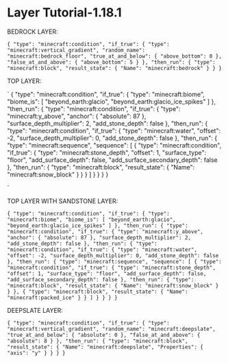 # Layer Tutorial-1.18.1

BEDROCK LAYER:

`
          {
            "type": "minecraft:condition",
            "if_true": {
              "type": "minecraft:vertical_gradient",
              "random_name": "minecraft:bedrock_floor",
              "true_at_and_below": {
                "above_bottom": 0
              },
              "false_at_and_above": {
                "above_bottom": 5
              }
            },
            "then_run": {
              "type": "minecraft:block",
              "result_state": {
                "Name": "minecraft:bedrock"
              }
            }
          }
`

TOP LAYER:

`
          {
            "type": "minecraft:condition",
            "if_true": {
              "type": "minecraft:biome",
              "biome_is": [
                "beyond_earth:glacio",
                "beyond_earth:glacio_ice_spikes"
              ]
            },
            "then_run": {
              "type": "minecraft:condition",
              "if_true": {
                "type": "minecraft:y_above",
                "anchor": {
                  "absolute": 87
                },
                "surface_depth_multiplier": 2,
                "add_stone_depth": false
              },
              "then_run": {
                "type": "minecraft:condition",
                "if_true": {
                  "type": "minecraft:water",
                  "offset": -2,
                  "surface_depth_multiplier": 0,
                  "add_stone_depth": false
                },
                "then_run": {
                  "type": "minecraft:sequence",
                  "sequence": [
                    {
                      "type": "minecraft:condition",
                      "if_true": {
                        "type": "minecraft:stone_depth",
                        "offset": 1,
                        "surface_type": "floor",
                        "add_surface_depth": false,
                        "add_surface_secondary_depth": false
                      },
                      "then_run": {
                        "type": "minecraft:block",
                        "result_state": {
                          "Name": "minecraft:snow_block"
                        }
                      }
                    }
                  ]
                }
              }
            }
          }
          
`

TOP LAYER WITH SANDSTONE LAYER:

`
          {
            "type": "minecraft:condition",
            "if_true": {
              "type": "minecraft:biome",
              "biome_is": [
                "beyond_earth:glacio",
                "beyond_earth:glacio_ice_spikes"
              ]
            },
            "then_run": {
              "type": "minecraft:condition",
              "if_true": {
                "type": "minecraft:y_above",
                "anchor": {
                  "absolute": 87
                },
                "surface_depth_multiplier": 2,
                "add_stone_depth": false
              },
              "then_run": {
                "type": "minecraft:condition",
                "if_true": {
                  "type": "minecraft:water",
                  "offset": -2,
                  "surface_depth_multiplier": 0,
                  "add_stone_depth": false
                },
                "then_run": {
                  "type": "minecraft:sequence",
                  "sequence": [
                    {
                      "type": "minecraft:condition",
                      "if_true": {
                        "type": "minecraft:stone_depth",
                        "offset": 1,
                        "surface_type": "floor",
                        "add_surface_depth": false,
                        "add_surface_secondary_depth": false
                      },
                      "then_run": {
                        "type": "minecraft:block",
                        "result_state": {
                          "Name": "minecraft:snow_block"
                        }
                      }
                    },
                    {
                      "type": "minecraft:block",
                      "result_state": {
                        "Name": "minecraft:packed_ice"
                      }
                    }
                  ]
                }
              }
            }
          }
`

DEEPSLATE LAYER:

`
          {
            "type": "minecraft:condition",
            "if_true": {
              "type": "minecraft:vertical_gradient",
              "random_name": "minecraft:deepslate",
              "true_at_and_below": {
                "absolute": 0
              },
              "false_at_and_above": {
                "absolute": 8
              }
            },
            "then_run": {
              "type": "minecraft:block",
              "result_state": {
                "Name": "minecraft:deepslate",
                "Properties": {
                  "axis": "y"
                }
              }
            }
          }
`
